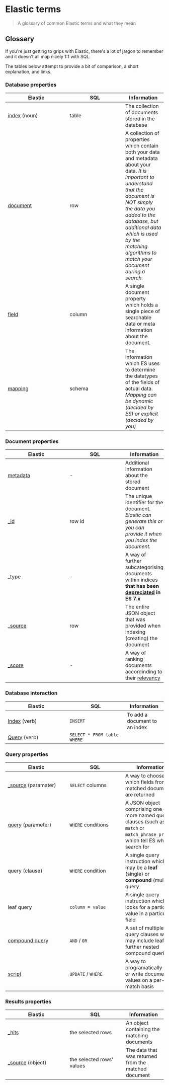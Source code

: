 # Elastic terms

> A glossary of common Elastic terms and what they mean

## Glossary

If you're just getting to grips with Elastic, there's a lot of jargon to remember and it doesn't all map nicely 1:1 with SQL.

The tables below attempt to provide a bit of comparison, a short explanation, and links.

### Database properties

| &nbsp;&nbsp;&nbsp;&nbsp;&nbsp;&nbsp;&nbsp;&nbsp;&nbsp;&nbsp;&nbsp;&nbsp;&nbsp;&nbsp;&nbsp;Elastic&nbsp;&nbsp;&nbsp;&nbsp;&nbsp;&nbsp;&nbsp;&nbsp;&nbsp;&nbsp;&nbsp;&nbsp;&nbsp;&nbsp;&nbsp; | &nbsp;&nbsp;&nbsp;&nbsp;&nbsp;&nbsp;&nbsp;&nbsp;&nbsp;&nbsp;&nbsp;&nbsp;&nbsp;&nbsp;&nbsp;SQL&nbsp;&nbsp;&nbsp;&nbsp;&nbsp;&nbsp;&nbsp;&nbsp;&nbsp;&nbsp;&nbsp;&nbsp;&nbsp;&nbsp;&nbsp; | Information                                                  |
| ------------------------------------------------------------ | ------------------------------------------------------------ | ------------------------------------------------------------ |
| [index](https://www.elastic.co/blog/what-is-an-elasticsearch-index) (noun) | table                                                        | The collection of documents stored in the database           |
| [document](https://www.elastic.co/guide/en/elasticsearch/reference/current/documents-indices.html) | row                                                          | A collection of properties which contain both your data and metadata about your data. *It is important to understand that the document is NOT simply the data you added to the database, but additional data which is used by the matching algorithms to match your document during a search.* |
| [field](https://www.elastic.co/guide/en/elasticsearch/reference/7.15/mapping-types.html) | column                                                       | A single document property which holds a single piece of searchable data or meta information about the document. |
| [mapping](https://www.elastic.co/guide/en/elasticsearch/reference/current/mapping.html) | schema                                                       | The information which ES uses to determine the datatypes of the fields of actual data. *Mapping can be dynamic (decided by ES) or explicit (decided by you)* |


### Document properties

| &nbsp;&nbsp;&nbsp;&nbsp;&nbsp;&nbsp;&nbsp;&nbsp;&nbsp;&nbsp;&nbsp;&nbsp;&nbsp;&nbsp;&nbsp;Elastic&nbsp;&nbsp;&nbsp;&nbsp;&nbsp;&nbsp;&nbsp;&nbsp;&nbsp;&nbsp;&nbsp;&nbsp;&nbsp;&nbsp;&nbsp; | &nbsp;&nbsp;&nbsp;&nbsp;&nbsp;&nbsp;&nbsp;&nbsp;&nbsp;&nbsp;&nbsp;&nbsp;&nbsp;&nbsp;&nbsp;SQL&nbsp;&nbsp;&nbsp;&nbsp;&nbsp;&nbsp;&nbsp;&nbsp;&nbsp;&nbsp;&nbsp;&nbsp;&nbsp;&nbsp;&nbsp; | Information                                                  |
| ------------------------------------------------------------ | ------------------------------------------------------------ | ------------------------------------------------------------ |
| [metadata](https://www.elastic.co/guide/en/elasticsearch/reference/current/mapping-fields.html) | -                                                            | Additional information about the stored document             |
| [_id](https://www.elastic.co/guide/en/elasticsearch/reference/current/mapping-id-field.html) | row id                                                       | The unique identifier for the document. *Elastic can generate this or you can provide it when you index the document.* |
| [_type](https://www.elastic.co/guide/en/elasticsearch/reference/current/mapping-type-field.html) | -                                                            | A way of further subcategorising documents within indices **that has been [depreciated](https://www.elastic.co/guide/en/elasticsearch/reference/current/removal-of-types.html#_schedule_for_removal_of_mapping_types) in ES 7.x** |
| [_source](https://www.elastic.co/guide/en/elasticsearch/reference/7.15/mapping-source-field.html) | row                                                          | The entire JSON object that was provided when indexing (creating) the document |
| [_score](https://www.elastic.co/guide/en/elasticsearch/reference/7.15/query-filter-context.html#relevance-scores) | -                                                            | A way of ranking documents accordinding to their [relevancy](https://www.elastic.co/guide/en/elasticsearch/guide/2.x/scoring-theory.html) |

### Database interaction
| &nbsp;&nbsp;&nbsp;&nbsp;&nbsp;&nbsp;&nbsp;&nbsp;&nbsp;&nbsp;&nbsp;&nbsp;&nbsp;&nbsp;&nbsp;Elastic&nbsp;&nbsp;&nbsp;&nbsp;&nbsp;&nbsp;&nbsp;&nbsp;&nbsp;&nbsp;&nbsp;&nbsp;&nbsp;&nbsp;&nbsp; | &nbsp;&nbsp;&nbsp;&nbsp;&nbsp;&nbsp;&nbsp;&nbsp;&nbsp;&nbsp;&nbsp;&nbsp;&nbsp;&nbsp;&nbsp;SQL&nbsp;&nbsp;&nbsp;&nbsp;&nbsp;&nbsp;&nbsp;&nbsp;&nbsp;&nbsp;&nbsp;&nbsp;&nbsp;&nbsp;&nbsp; | Information                   |
| ------------------------------------------------------------ | ------------------------------------------------------------ | ----------------------------- |
| [Index](https://www.elastic.co/guide/en/elasticsearch/reference/7.15/docs-index_.html) (verb) | `INSERT`                                                     | To add a document to an index |
| [Query](https://www.elastic.co/guide/en/elasticsearch/reference/current/search-search.html) (verb) | `SELECT * FROM table WHERE`                                  |                               |

### Query properties

| &nbsp;&nbsp;&nbsp;&nbsp;&nbsp;&nbsp;&nbsp;&nbsp;&nbsp;&nbsp;&nbsp;&nbsp;&nbsp;&nbsp;&nbsp;Elastic&nbsp;&nbsp;&nbsp;&nbsp;&nbsp;&nbsp;&nbsp;&nbsp;&nbsp;&nbsp;&nbsp;&nbsp;&nbsp;&nbsp;&nbsp; | &nbsp;&nbsp;&nbsp;&nbsp;&nbsp;&nbsp;&nbsp;&nbsp;&nbsp;&nbsp;&nbsp;&nbsp;&nbsp;&nbsp;&nbsp;SQL&nbsp;&nbsp;&nbsp;&nbsp;&nbsp;&nbsp;&nbsp;&nbsp;&nbsp;&nbsp;&nbsp;&nbsp;&nbsp;&nbsp;&nbsp; | Information                                                  |
| ------------------------------------------------------------ | ------------------------------------------------------------ | ------------------------------------------------------------ |
| [_source](https://www.elastic.co/guide/en/elasticsearch/reference/7.15/search-fields.html) (paramater) | `SELECT` columns                                             | A way to choose which fields from matched documents are returned |
| [query](https://www.elastic.co/guide/en/elasticsearch/reference/7.15/query-dsl.html) (parameter) | `WHERE` conditions                                           | A JSON object comprising one or more named query clauses (such as `match` or `match_phrase_prefix`) which tell ES what to search for |
| query (clause)                                               | `WHERE` condition                                            | A single query instruction which may be a **leaf** (single) or **compound** (multiple) query |
| leaf query                                                   | `column = value`                                             | A single query instruction which looks for a particular value in a particular field |
| [compound query](https://www.elastic.co/guide/en/elasticsearch/reference/7.15/compound-queries.html) | `AND` / `OR`                                                 | A set of multiple query clauses which may include leaf **or** further nested compound queries |
| [script](https://www.elastic.co/guide/en/elasticsearch/reference/7.15/modules-scripting.html) | `UPDATE` / `WHERE`                                           | A way to programatically read or write document values on a per-match basis |

### Results properties

| &nbsp;&nbsp;&nbsp;&nbsp;&nbsp;&nbsp;&nbsp;&nbsp;&nbsp;&nbsp;&nbsp;&nbsp;&nbsp;&nbsp;&nbsp;Elastic&nbsp;&nbsp;&nbsp;&nbsp;&nbsp;&nbsp;&nbsp;&nbsp;&nbsp;&nbsp;&nbsp;&nbsp;&nbsp;&nbsp;&nbsp; | &nbsp;&nbsp;&nbsp;&nbsp;&nbsp;&nbsp;&nbsp;&nbsp;&nbsp;&nbsp;&nbsp;&nbsp;&nbsp;&nbsp;&nbsp;SQL&nbsp;&nbsp;&nbsp;&nbsp;&nbsp;&nbsp;&nbsp;&nbsp;&nbsp;&nbsp;&nbsp;&nbsp;&nbsp;&nbsp;&nbsp; | Information                                          |
| ------------------------------------------------------------ | ------------------------------------------------------------ | ---------------------------------------------------- |
| [_hits](https://www.elastic.co/guide/en/elasticsearch/reference/7.15/search-fields.html) | the selected rows                                            | An object containing the matching documents          |
| [_source](https://www.elastic.co/guide/en/elasticsearch/reference/7.15/search-fields.html) (object) | the selected rows' values                                    | The data that was returned from the matched document |

